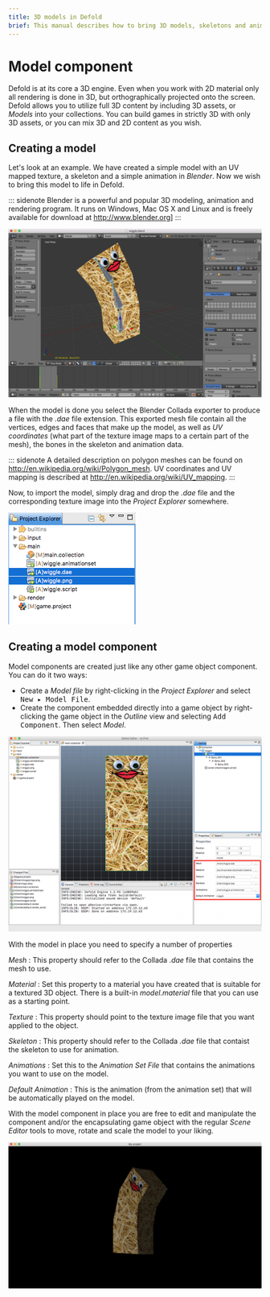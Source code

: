 ```yaml
---
title: 3D models in Defold
brief: This manual describes how to bring 3D models, skeletons and animations into your game.
---
```


# Model component

Defold is at its core a 3D engine. Even when you work with 2D material only all rendering is done in 3D, but orthographically projected onto the screen.  Defold allows you to utilize full 3D content by including 3D assets, or _Models_ into your collections. You can build games in strictly 3D with only 3D assets, or you can mix 3D and 2D content as you wish.

## Creating a model

Let's look at an example. We have created a simple model with an UV mapped texture, a skeleton and a simple animation in _Blender_. Now we wish to bring this model to life in Defold.

::: sidenote
Blender is a powerful and popular 3D modeling, animation and rendering program. It runs on Windows, Mac OS X and Linux and is freely available for download at http://www.blender.org]
:::

![Model in Blender](images/model/blender.png)

When the model is done you select the Blender Collada exporter to produce a file with the *.dae* file extension. This exported mesh file contain all the vertices, edges and faces that make up the model, as well as _UV coordinates_ (what part of the texture image maps to a certain part of the mesh), the bones in the skeleton and animation data.

::: sidenote
A detailed description on polygon meshes can be found on http://en.wikipedia.org/wiki/Polygon_mesh. UV coordinates and UV mapping is described at http://en.wikipedia.org/wiki/UV_mapping.
:::

Now, to import the model, simply drag and drop the *.dae* file and the corresponding texture image into the *Project Explorer* somewhere.

![Imported model assets](images/model/imported_assets.png)

## Creating a model component

Model components are created just like any other game object component. You can do it two ways:

- Create a *Model file* by right-clicking in the *Project Explorer* and select <kbd>New ▸ Model File</kbd>.
- Create the component embedded directly into a game object by right-clicking the game object in the *Outline* view and selecting <kbd>Add Component</kbd>. Then select *Model*.

![Model in game object](images/model/model.png)

With the model in place you need to specify a number of properties

*Mesh*
: This property should refer to the Collada *.dae* file that contains the mesh to use.

*Material*
: Set this property to a material you have created that is suitable for a textured 3D object. There is a built-in *model.material* file that you can use as a starting point.

*Texture*
: This property should point to the texture image file that you want applied to the object.

*Skeleton*
: This property should refer to the Collada *.dae* file that contaist the skeleton to use for animation.

*Animations*
: Set this to the *Animation Set File* that contains the animations you want to use on the model.

*Default Animation*
: This is the animation (from the animation set) that will be automatically played on the model.


With the model component in place you are free to edit and manipulate the component and/or the encapsulating game object with the regular *Scene Editor* tools to move, rotate and scale the model to your liking.

![Wiggler ingame](images/model/ingame.png)


